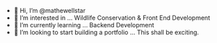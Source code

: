 - 👋 Hi, I’m @mathewellstar
- 👀 I’m interested in ... Wildlife Conservation & Front End Development
- 🌱 I’m currently learning ... Backend Development
- 💞️ I’m looking to start building a portfolio ... This shall be exciting.

<!---
mathewellstar/mathewellstar is a ✨ special ✨ repository because its `README.md` (this file) appears on your GitHub profile.
You can click the Preview link to take a look at your changes.
--->
